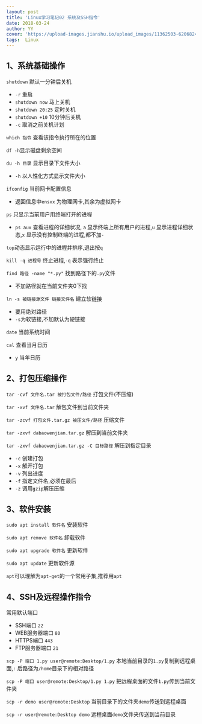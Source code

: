 ```yaml
---
layout: post
title: 'Linux学习笔记02 系统及SSH指令'
date: 2018-03-24
author: YY
cover: 'https://upload-images.jianshu.io/upload_images/11362503-62068245524e984f.jpg'
tags:  Linux
---
```

## 1、系统基础操作 ##
`shutdown`  默认一分钟后关机

- `-r` 重启
- `shutdown now` 马上关机
- `shutdown 20:25` 定时关机
- `shutdown +10` 10分钟后关机
- `-c` 取消之前关机计划

`which 指令` 查看该指令执行所在的位置

`df -h`显示磁盘剩余空间

`du -h 目录` 显示目录下文件大小

- `-h` 以人性化方式显示文件大小

`ifconfig` 当前网卡配置信息

- 返回信息中`ensxx` 为物理网卡,其余为虚拟网卡

`ps` 只显示当前用户用终端打开的进程

- `ps aux` 查看进程的详细状况, `a` 显示终端上所有用户的进程,`u` 显示进程详细状态,`x` 显示没有控制终端的进程,都不加`-`

`top`动态显示运行中的进程并排序,退出按`q`

`kill -q 进程号` 终止进程,`-q` 表示强行终止

`find 路径 -name "*.py"` 找到路径下的`.py`文件

- 不加路径就在当前文件夹0下找

`ln -s 被链接源文件 链接文件名` 建立软链接

- 要用绝对路径
- `-s`为软链接,不加默认为硬链接

`date` 当前系统时间

`cal` 查看当月日历

- `y` 当年日历

## 2、打包压缩操作 ##
`tar -cvf 文件名.tar 被打包文件/路径` 打包文件(不压缩)

`tar -xvf 文件名.tar` 解包文件到当前文件夹

`tar -zcvf 打包文件.tar.gz 被压文件/路径` 压缩文件

`tar -zxvf dabaowenjian.tar.gz` 解压到当前文件夹

`tar -zxvf dabaowenjian.tar.gz -C 目标路径` 解压到指定目录
- `-c` 创建打包
- `-x` 解开打包
- `-v` 列出进度
- `-f` 指定文件名,必须在最后
- `-z` 调用`gzip`解压压缩

## 3、软件安装 ##
`sudo apt install 软件名` 安装软件

`sudo apt remove 软件名` 卸载软件

`sudo apt upgrade 软件名` 更新软件

`sudo apt update` 更新软件源

`apt`可以理解为`apt-get`的一个常用子集,推荐用`apt`

## 4、SSH及远程操作指令 ##

常用默认端口

- SSH端口 `22`
- WEB服务器端口 `80`
- HTTPS端口 `443`
- FTP服务器端口 `21`

`scp -P 端口 1.py user@remote:Desktop/1.py` 本地当前目录的`1.py`复制到远程桌面,`:` 后路径为`/home`目录下的相对路径

`scp -P 端口 user@remote:Desktop/1.py 1.py` 把远程桌面的文件`1.py`传到当前文件夹

`scp -r demo user@remote:Desktop` 当前目录下的文件夹`demo`传送到远程桌面

`scp -r user@remote:Desktop demo` 远程桌面`demo`文件夹传送到当前目录
